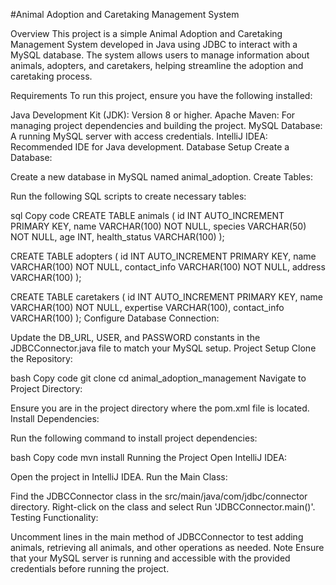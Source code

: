 #Animal Adoption and Caretaking Management System

Overview
This project is a simple Animal Adoption and Caretaking Management System developed in Java using JDBC to interact with a MySQL database. The system allows users to manage information about animals, adopters, and caretakers, helping streamline the adoption and caretaking process.

Requirements
To run this project, ensure you have the following installed:

Java Development Kit (JDK): Version 8 or higher.
Apache Maven: For managing project dependencies and building the project.
MySQL Database: A running MySQL server with access credentials.
IntelliJ IDEA: Recommended IDE for Java development.
Database Setup
Create a Database:

Create a new database in MySQL named animal_adoption.
Create Tables:

Run the following SQL scripts to create necessary tables:

sql
Copy code
CREATE TABLE animals (
    id INT AUTO_INCREMENT PRIMARY KEY,
    name VARCHAR(100) NOT NULL,
    species VARCHAR(50) NOT NULL,
    age INT,
    health_status VARCHAR(100)
);

CREATE TABLE adopters (
    id INT AUTO_INCREMENT PRIMARY KEY,
    name VARCHAR(100) NOT NULL,
    contact_info VARCHAR(100) NOT NULL,
    address VARCHAR(100)
);

CREATE TABLE caretakers (
    id INT AUTO_INCREMENT PRIMARY KEY,
    name VARCHAR(100) NOT NULL,
    expertise VARCHAR(100),
    contact_info VARCHAR(100)
);
Configure Database Connection:

Update the DB_URL, USER, and PASSWORD constants in the JDBCConnector.java file to match your MySQL setup.
Project Setup
Clone the Repository:

bash
Copy code
git clone <repository-url>
cd animal_adoption_management
Navigate to Project Directory:

Ensure you are in the project directory where the pom.xml file is located.
Install Dependencies:

Run the following command to install project dependencies:

bash
Copy code
mvn install
Running the Project
Open IntelliJ IDEA:

Open the project in IntelliJ IDEA.
Run the Main Class:

Find the JDBCConnector class in the src/main/java/com/jdbc/connector directory.
Right-click on the class and select Run 'JDBCConnector.main()'.
Testing Functionality:

Uncomment lines in the main method of JDBCConnector to test adding animals, retrieving all animals, and other operations as needed.
Note
Ensure that your MySQL server is running and accessible with the provided credentials before running the project.
